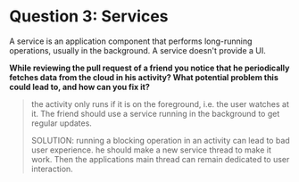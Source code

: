 # Question 3: Services

A service is an application component that performs long-running operations, usually in the background. A service
doesn't provide a UI.

**While reviewing the pull request of a friend you notice that he periodically fetches data from the cloud in his activity? What
potential problem this could lead to, and how can you fix it?**

> the activity only runs if it is on the foreground, i.e. the user watches at it. The friend should 
> use a service running in the background to get regular updates. 
> 
> SOLUTION: running a blocking operation in an activity can lead to bad user experience. he should make 
> a new service thread to make it work. Then the applications main thread can remain dedicated to user 
> interaction. 